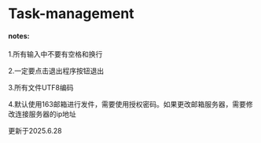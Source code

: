 # Task-management

#### notes:

1.所有输入中不要有空格和换行

2.一定要点击退出程序按钮退出

3.所有文件UTF8编码

4.默认使用163邮箱进行发件，需要使用授权密码。如果更改邮箱服务器，需要修改连接服务器的ip地址





更新于2025.6.28
